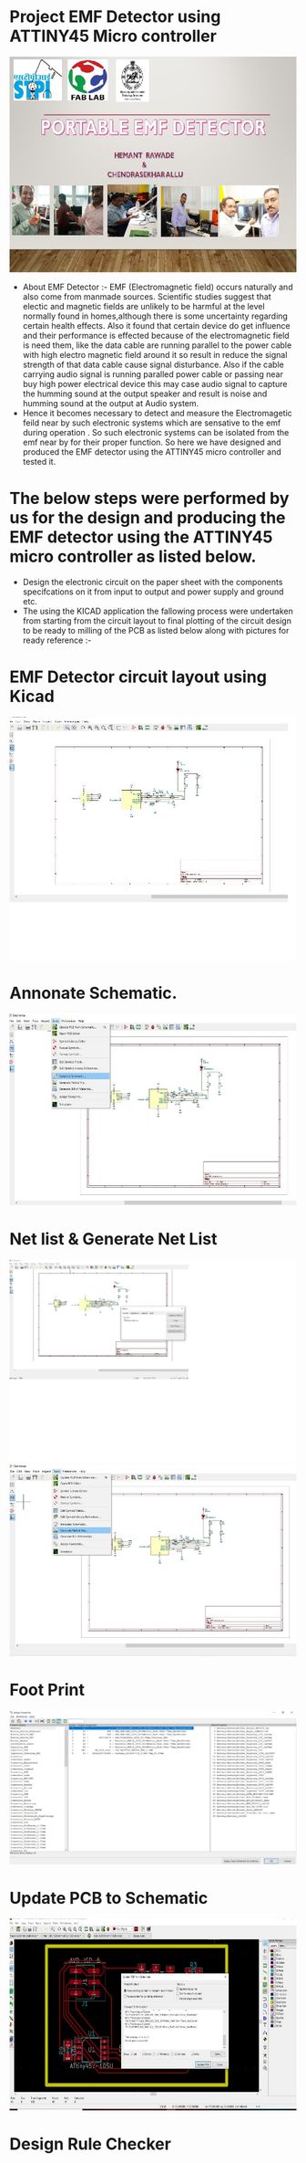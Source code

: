    # Project EMF Detector using ATTINY45 Micro controller 
   ![](img/title.jpg) 
   * About EMF Detector :- EMF (Electromagnetic field) occurs naturally and also come from manmade sources. Scientific studies suggest that electic and magnetic fields are unlikely to be harmful at the level normally found in homes,although there is some uncertainty regarding certain health effects. 
   Also it found that certain device do get influence and their performance is effected because of the electromagnetic field is need them, like the data cable are running parallel to the power cable with high electro magnetic field around it so result in  reduce the signal strength of that data cable cause signal disturbance. 
   Also if the cable carrying audio signal is running paralled power cable or passing near buy high power electrical device this may case audio signal to capture the humming sound at the output speaker and result is noise and humming sound at the output at Audio system.  
   * Hence it becomes necessary to detect and measure the Electromagetic feild near by such electronic systems which are sensative to the emf during operation . So such electronic systems can be  isolated from the emf near by for their proper function. So here we have designed and produced the EMF detector using the ATTINY45 micro controller and tested it. 
   # The below steps were performed by us for the design and producing the EMF detector using the ATTINY45 micro controller as listed below.  
   * Design the  electronic circuit on the  paper sheet with the components specifcations on it from input to output and power supply and ground etc. 
   * The using the KICAD application the fallowing process were undertaken from starting from the circuit layout to final plotting of the circuit design to be ready to milling of the PCB as listed below along with pictures for ready reference :- 

   # EMF Detector circuit layout using Kicad   
![](img/cktlayout.jpg)   
# Annonate Schematic.  
![](img/annonate.jpg)   
 # Net list & Generate Net List  
![](img/netlistpro.jpg) 
![](img/netlistpro1.jpg) 
 #  Foot Print 
 ![](img/footprint.jpg)  
 # Update PCB to Schematic
 ![](img/updatepcb.jpg)  
 # Design Rule Checker 
 



   


